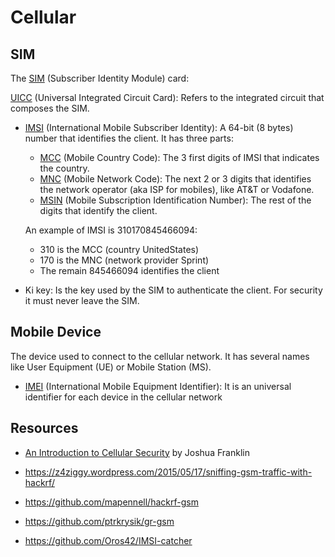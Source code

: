 # Cellular



## SIM

The [SIM](https://en.wikipedia.org/wiki/Universal_Subscriber_Identity_Module) (Subscriber Identity Module) card:

[UICC](https://en.wikipedia.org/wiki/Universal_integrated_circuit_card) (Universal Integrated Circuit Card): Refers to the integrated circuit
that composes the SIM.

- [IMSI](https://en.wikipedia.org/wiki/International_mobile_subscriber_identity) (International Mobile Subscriber Identity): A 64-bit (8 bytes)
  number that identifies the client. It has three parts:
  - [MCC](https://en.wikipedia.org/wiki/Mobile_country_code) (Mobile Country Code): The 3 first digits of IMSI that indicates
    the country.
  - [MNC](https://en.wikipedia.org/wiki/Mobile_network_code#International_operators) (Mobile Network Code): The next 2 or 3 digits that identifies the
    network operator (aka ISP for mobiles), like AT&T or Vodafone.
  - [MSIN](https://en.wikipedia.org/wiki/Mobile_subscription_identification_number) (Mobile Subscription Identification Number): The rest of the
    digits that identify the client.
    
  An example of IMSI is 310170845466094:
  - 310 is the MCC (country UnitedStates)
  - 170 is the MNC (network provider Sprint) 
  - The remain 845466094 identifies the client

- Ki key: Is the key used by the SIM to authenticate the client. For security it
  must never leave the SIM.

    
## Mobile Device

The device used to connect to the cellular network. It has several names like
User Equipment (UE) or Mobile Station (MS).

- [IMEI](https://en.wikipedia.org/wiki/International_Mobile_Equipment_Identity) (International Mobile Equipment Identifier): It is an universal
identifier for each device in the cellular network




## Resources

- [An Introduction to Cellular Security](https://opensecuritytraining.info/IntroCellSec.html) by Joshua Franklin


- https://z4ziggy.wordpress.com/2015/05/17/sniffing-gsm-traffic-with-hackrf/
- https://github.com/mapennell/hackrf-gsm
- https://github.com/ptrkrysik/gr-gsm
- https://github.com/Oros42/IMSI-catcher
